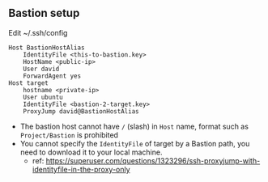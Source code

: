 ## Bastion setup
Edit ~/.ssh/config
```
Host BastionHostAlias
    IdentityFile <this-to-bastion.key>
    HostName <public-ip>
    User david
    ForwardAgent yes
Host target
    hostname <private-ip>
    User ubuntu
    IdentityFile <bastion-2-target.key>
    ProxyJump david@BastionHostAlias
```
- The bastion host cannot have `/` (slash) in `Host` name, format such as `Project/Bastion` is prohibited
- You cannot specify the `IdentityFile` of target by a Bastion path, you need to download it to your local machine.
  - ref: https://superuser.com/questions/1323296/ssh-proxyjump-with-identityfile-in-the-proxy-only
